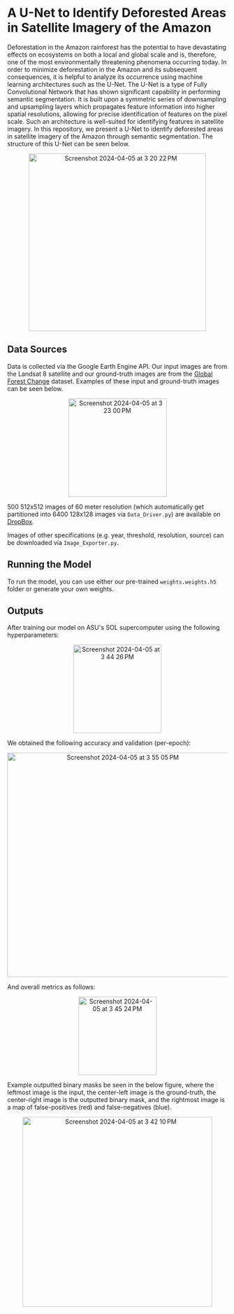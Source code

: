 # A U-Net to Identify Deforested Areas in Satellite Imagery of the Amazon

Deforestation in the Amazon rainforest has the potential to have devastating effects on ecosystems on both a local and global scale and is, therefore, one of the most environmentally threatening phenomena occurring today. In order to minimize deforestation in the Amazon and its subsequent consequences, it is helpful to analyze its occurrence using machine learning architectures such as the U-Net. The U-Net is a type of Fully Convolutional Network that has shown significant capability in performing semantic segmentation. It is built upon a symmetric series of downsampling and upsampling layers which propagates feature information into higher spatial resolutions, allowing for precise identification of features on the pixel scale. Such an architecture is well-suited for identifying features in satellite imagery.  In this repository, we present a U-Net to identify deforested areas in satellite imagery of the Amazon through semantic segmentation. The structure of this U-Net can be seen below.

<p align="center">
<img width="406" alt="Screenshot 2024-04-05 at 3 20 22 PM" src="https://github.com/liamduglas/DouglasGielThesis/assets/126018139/f3cbe752-77f1-4617-b85c-949d1b179815">
</p>

## Data Sources

Data is collected via the Google Earth Engine API. Our input images are from the Landsat 8 satellite and our ground-truth images are from the [Global Forest Change](https://glad.earthengine.app/view/global-forest-change#bl=off;old=off;dl=1;lon=20;lat=10;zoom=3;) dataset. Examples of these input and ground-truth images can be seen below. 

<p align="center">
<img width="225" alt="Screenshot 2024-04-05 at 3 23 00 PM" src="https://github.com/liamduglas/DouglasGielThesis/assets/126018139/ccefc0d2-213e-450d-b174-241eeda3c4c8">
</p>

500 512x512 images of 60 meter resolution (which automatically get partitioned into 6400 128x128 images via `Data_Driver.py`) are available on [DropBox](https://www.dropbox.com/scl/fo/90y2x8ez9xtsafozqd2bo/h?rlkey=ssgeie6bwo6mtdr7yfm23o6vl&dl=0).

Images of other specifications (e.g. year, threshold, resolution, source) can be downloaded via `Image_Exporter.py`.

## Running the Model

To run the model, you can use either our pre-trained `weights.weights.h5` folder or generate your own weights. 

## Outputs

After training our model on ASU's SOL supercomputer using the following hyperparameters:

<p align="center">
<img width="202" alt="Screenshot 2024-04-05 at 3 44 26 PM" src="https://github.com/liamduglas/DouglasGielThesis/assets/126018139/94243546-6854-43e5-b0de-310ab5a9b90b">
</p>

We obtained the following accuracy and validation (per-epoch):

<p align="center">
<img width="513" alt="Screenshot 2024-04-05 at 3 55 05 PM" src="https://github.com/liamduglas/DouglasGielThesis/assets/126018139/714c198e-2fb6-4671-baa3-7646b93ede8b">
</p>

And overall metrics as follows:
<p align="center">
<img width="179" alt="Screenshot 2024-04-05 at 3 45 24 PM" src="https://github.com/liamduglas/DouglasGielThesis/assets/126018139/4c40071a-4e05-4a5a-b5b7-0604f3f23a90">
</p>


Example outputted binary masks be seen in the below figure, where the leftmost image is the input, the center-left image is the ground-truth, the center-right image is the outputted binary mask, and the rightmost image is a map of false-positives (red) and false-negatives (blue).

<p align="center">
<img width="434" alt="Screenshot 2024-04-05 at 3 42 10 PM" src="https://github.com/liamduglas/DouglasGielThesis/assets/126018139/e0e0dafe-a2c8-4602-8137-ae42d26aaf42">
</p>


